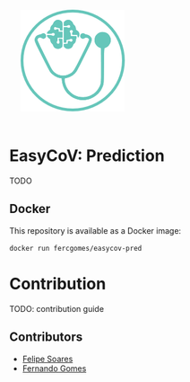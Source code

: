 <div style="padding: 20px" >
  <img src="logo.png" class="center">
</div>

# EasyCoV: Prediction

TODO

## Docker

This repository is available as a Docker image:

```
docker run fercgomes/easycov-pred
```

# Contribution

TODO: contribution guide

## Contributors

- [Felipe Soares](https://github.com/soares-f)
- [Fernando Gomes](https://github.com/fercgomes)
